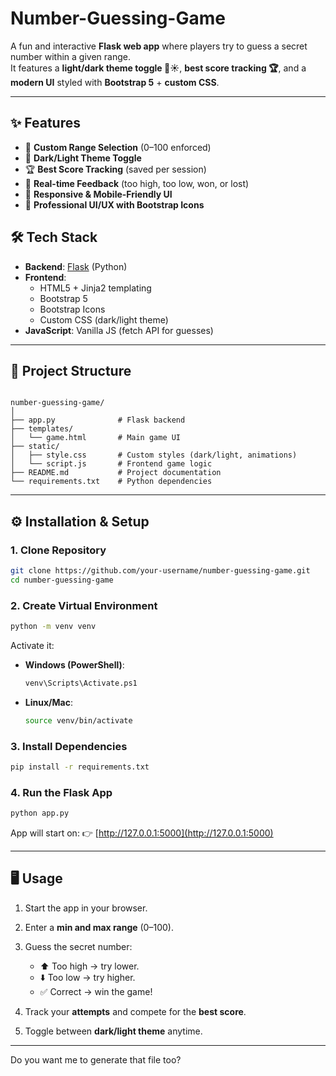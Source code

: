# Number-Guessing-Game
A fun and interactive **Flask web app** where players try to guess a secret number within a given range.  
It features a **light/dark theme toggle 🌙☀️**, **best score tracking 🏆**, and a **modern UI** styled with **Bootstrap 5** + **custom CSS**.

---

## ✨ Features

- 🎯 **Custom Range Selection** (0–100 enforced)  
- 🌙 **Dark/Light Theme Toggle**  
- 🏆 **Best Score Tracking** (saved per session)  
- 🔔 **Real-time Feedback** (too high, too low, won, or lost)  
- 📱 **Responsive & Mobile-Friendly UI**  
- 🎨 **Professional UI/UX with Bootstrap Icons**  

## 🛠️ Tech Stack

- **Backend**: [Flask](https://flask.palletsprojects.com/) (Python)  
- **Frontend**:  
  - HTML5 + Jinja2 templating  
  - Bootstrap 5  
  - Bootstrap Icons  
  - Custom CSS (dark/light theme)  
- **JavaScript**: Vanilla JS (fetch API for guesses)  

---

## 📂 Project Structure

```

number-guessing-game/
│
├── app.py              # Flask backend
├── templates/
│   └── game.html       # Main game UI
├── static/
│   ├── style.css       # Custom styles (dark/light, animations)
│   └── script.js       # Frontend game logic
├── README.md           # Project documentation
└── requirements.txt    # Python dependencies

````

---

## ⚙️ Installation & Setup

### 1. Clone Repository
```bash
git clone https://github.com/your-username/number-guessing-game.git
cd number-guessing-game
````

### 2. Create Virtual Environment

```bash
python -m venv venv
```

Activate it:

* **Windows (PowerShell)**:

  ```bash
  venv\Scripts\Activate.ps1
  ```
* **Linux/Mac**:

  ```bash
  source venv/bin/activate
  ```

### 3. Install Dependencies

```bash
pip install -r requirements.txt
```

### 4. Run the Flask App

```bash
python app.py
```

App will start on:
👉 [http://127.0.0.1:5000](http://127.0.0.1:5000)

---

## 🖥️ Usage

1. Start the app in your browser.
2. Enter a **min and max range** (0–100).
3. Guess the secret number:

   * ⬆️ Too high → try lower.
   * ⬇️ Too low → try higher.
   * ✅ Correct → win the game!
4. Track your **attempts** and compete for the **best score**.
5. Toggle between **dark/light theme** anytime.

---
Do you want me to generate that file too?
```
